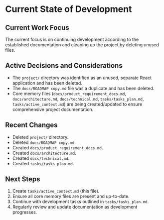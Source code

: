 # Current State of Development

## Current Work Focus
The current focus is on continuing development according to the established documentation and cleaning up the project by deleting unused files.

## Active Decisions and Considerations
- The `project/` directory was identified as an unused, separate React application and has been deleted.
- The `docs/ROADMAP copy.md` file was a duplicate and has been deleted.
- Core memory files (`docs/product_requirement_docs.md`, `docs/architecture.md`, `docs/technical.md`, `tasks/tasks_plan.md`, `tasks/active_context.md`) are being created/updated to ensure comprehensive project documentation.

## Recent Changes
- Deleted `project/` directory.
- Deleted `docs/ROADMAP copy.md`.
- Created `docs/product_requirement_docs.md`.
- Created `docs/architecture.md`.
- Created `docs/technical.md`.
- Created `tasks/tasks_plan.md`.

## Next Steps
1. Create `tasks/active_context.md` (this file).
2. Ensure all core memory files are present and up-to-date.
3. Continue with development tasks outlined in `tasks/tasks_plan.md`.
4. Regularly review and update documentation as development progresses.